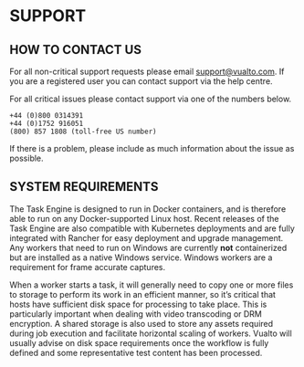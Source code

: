# SUPPORT

## HOW TO CONTACT US

For all non-critical support requests please email support@vualto.com. If you are a registered user you can contact support via the help centre.

For all critical issues please contact support via one of the numbers below.

    +44 (0)800 0314391
    +44 (0)1752 916051
    (800) 857 1808 (toll-free US number)

If there is a problem, please include as much information about the issue as possible.

## SYSTEM REQUIREMENTS

The Task Engine is designed to run in Docker containers, and is therefore able to run on any Docker-supported Linux host. Recent releases of the Task Engine are also compatible with Kubernetes deployments and are fully integrated with Rancher for easy deployment and upgrade management. Any workers that need to run on Windows are currently **not** containerized but are installed as a native Windows service. Windows workers are a requirement for frame accurate captures.

When a worker starts a task, it will generally need to copy one or more files to storage to perform its work in an efficient manner, so it’s critical that hosts have sufficient disk space for processing to take place. This is particularly important when dealing with video transcoding or DRM encryption. A shared storage is also used to store any assets required during job execution and facilitate horizontal scaling of workers. Vualto will usually advise on disk space requirements once the workflow is fully defined and some representative test content has been processed.